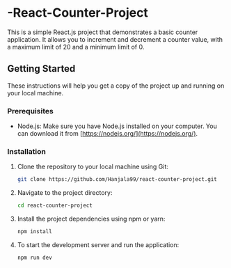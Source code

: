 # -React-Counter-Project 
This is a simple React.js project that demonstrates a basic counter application. It allows you to increment and decrement a counter value, with a maximum limit of 20 and a minimum limit of 0.

## Getting Started

These instructions will help you get a copy of the project up and running on your local machine.

### Prerequisites

- Node.js: Make sure you have Node.js installed on your computer. You can download it from [https://nodejs.org/](https://nodejs.org/).

### Installation

1. Clone the repository to your local machine using Git:

   ```bash
   git clone https://github.com/Hanjala99/react-counter-project.git

2. Navigate to the project directory:

   ```bash
   cd react-counter-project

3. Install the project dependencies using npm or yarn:

   ```bash
   npm install

4. To start the development server and run the application:

   ```bash
   npm run dev   
